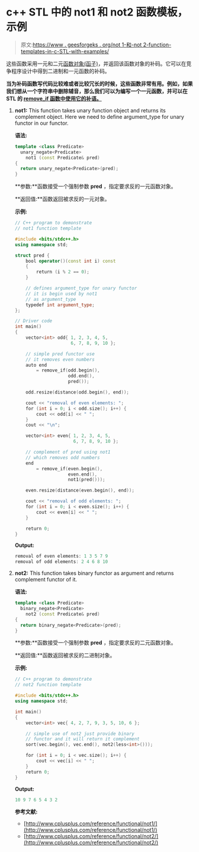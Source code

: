 # c++ STL 中的 not1 和 not2 函数模板，示例

> 原文:[https://www . geesforgeks . org/not 1-和-not 2-function-templates-in-c-STL-with-examples/](https://www.geeksforgeeks.org/not1-and-not2-function-templates-in-c-stl-with-examples/)

这些函数采用一元和二元[函数对象(函子)](https://www.geeksforgeeks.org/functors-in-cpp)，并返回该函数对象的补码。它可以在竞争程序设计中得到二进制和一元函数的补码。

**当为补码函数写代码比较难或者比较冗长的时候，这些函数非常有用。**例如，如果我们想从一个字符串中删除辅音，那么我们可以为**编写一个一元函数，并可以在 STL 的 [remove_if 函数中使用它的补语。](https://www.geeksforgeeks.org/stdremove-stdremove_if-c/)**

1.  **not1:** This function takes unary function object and returns its complement object. Here we need to define argument_type for unary functor in our functor.

    **语法:**

    ```cpp
    template <class Predicate> 
      unary_negate<Predicate> 
        not1 (const Predicate& pred)
    {
      return unary_negate<Predicate>(pred);
    }

    ```

    **参数:**函数接受一个强制参数 **pred** ，指定要求反的一元函数对象。

    **返回值:**函数返回被求反的一元对象。

    **示例:**

    ```cpp
    // C++ program to demonstrate
    // not1 function template

    #include <bits/stdc++.h>
    using namespace std;

    struct pred {
        bool operator()(const int i) const
        {
            return (i % 2 == 0);
        }

        // defines argument_type for unary functor
        // it is begin used by not1
        // as argument_type
        typedef int argument_type;
    };

    // Driver code
    int main()
    {
        vector<int> odd{ 1, 2, 3, 4, 5,
                         6, 7, 8, 9, 10 };

        // simple pred functor use
        // it removes even numbers
        auto end
            = remove_if(odd.begin(),
                        odd.end(),
                        pred());

        odd.resize(distance(odd.begin(), end));

        cout << "removal of even elements: ";
        for (int i = 0; i < odd.size(); i++) {
            cout << odd[i] << " ";
        }
        cout << "\n";

        vector<int> even{ 1, 2, 3, 4, 5,
                          6, 7, 8, 9, 10 };

        // complement of pred using not1
        // which removes odd numbers
        end
            = remove_if(even.begin(),
                        even.end(),
                        not1(pred()));

        even.resize(distance(even.begin(), end));

        cout << "removal of odd elements: ";
        for (int i = 0; i < even.size(); i++) {
            cout << even[i] << " ";
        }

        return 0;
    }
    ```

    **Output:**

    ```cpp
    removal of even elements: 1 3 5 7 9 
    removal of odd elements: 2 4 6 8 10

    ```

2.  **not2:** This function takes binary functor as argument and returns complement functor of it.

    **语法:**

    ```cpp
    template <class Predicate> 
      binary_negate<Predicate> 
        not2 (const Predicate& pred)
    {
      return binary_negate<Predicate>(pred);
    }

    ```

    **参数:**函数接受一个强制参数 **pred** ，指定要求反的二元函数对象。

    **返回值:**函数返回被求反的二进制对象。

    **示例:**

    ```cpp
    // C++ program to demonstrate
    // not2 function template

    #include <bits/stdc++.h>
    using namespace std;

    int main()
    {
        vector<int> vec{ 4, 2, 7, 9, 3, 5, 10, 6 };

        // simple use of not2 just provide binary
        // functor and it will return it complement
        sort(vec.begin(), vec.end(), not2(less<int>()));

        for (int i = 0; i < vec.size(); i++) {
            cout << vec[i] << " ";
        }
        return 0;
    }
    ```

    **Output:**

    ```cpp
    10 9 7 6 5 4 3 2

    ```

    **参考文献:**

    *   [http://www.cplusplus.com/reference/functional/not1/](http://www.cplusplus.com/reference/functional/not1/)
    *   [http://www.cplusplus.com/reference/functional/not2/](http://www.cplusplus.com/reference/functional/not2/)